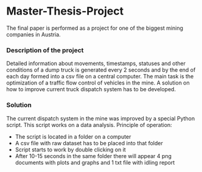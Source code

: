# Master-Thesis-Project
The final paper is performed as a project for one of the biggest mining companies in Austria.
### Description of the project
Detailed information about movements, timestamps, statuses and other conditions of a dump truck is generated every 2 seconds and by the end of each day formed into a csv file on a central computer.
The main task is the optimization of a traffic flow control of vehicles in the mine. A solution on how to improve current truck dispatch system has to be developed.
### Solution
The current dispatch system in the mine was improved by a special Python script. This script works on a data analysis. 
Principle of operation:
* The script is located in a folder on a computer
* A csv file with raw dataset has to be placed into that folder
* Script starts to work by double clicking on it
* After 10-15 seconds in the same folder there will appear 4 png documents with plots and graphs and 1 txt file with idling report
